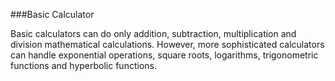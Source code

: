 ###Basic Calculator

Basic calculators can do only addition, subtraction, multiplication and division mathematical calculations. However, more sophisticated calculators can handle exponential operations, square roots, logarithms, trigonometric functions and hyperbolic functions.
